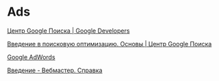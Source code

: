# Ads

[Центр Google Поиска | Google Developers](https://developers.google.com/search?hl=ru)

[Введение в поисковую оптимизацию. Основы | Центр Google Поиска](https://developers.google.com/search/docs/beginner/seo-starter-guide?hl=ru)

[Google AdWords](https://ads.google.com/aw/overview?ocid=141124202&euid=157071242&__u=4086294458&uscid=141124202&__c=7220057498&authuser=0)

[Введение - Вебмастер. Справка](https://yandex.ru/support/webmaster/recommendations/intro.html)

[](https://business.facebook.com/latest/home?nav_ref=bm_home_redirect&asset_id=202504750315584)

[](https://www.facebook.com/adsmanager/manage/campaigns?act=261375321185875&nav_entry_point=lep_174)